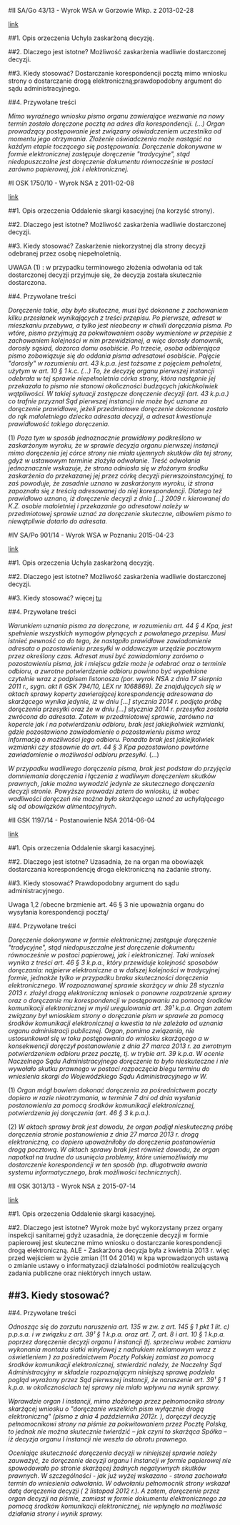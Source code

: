 #II SA/Go 43/13 - Wyrok WSA w Gorzowie Wlkp. z 2013-02-28

[link](http://orzeczenia.nsa.gov.pl/doc/F256D52255)

##1. Opis orzeczenia
Uchyla zaskarżoną decyzję.

##2. Dlaczego jest istotne?
Możliwość zaskarżenia wadliwie dostarczonej decyzji. 

##3. Kiedy stosować?
Dostarczanie korespondencji pocztą mimo wniosku strony o dostarczanie drogą elektroniczną;prawdopodobny argument do sądu administracyjnego.

##4. Przywołane treści

*Mimo wyraźnego wniosku pismo organu zawierające wezwanie na nowy termin zostało doręczone pocztą na adres dla korespondencji. 
(...)
Organ prowadzący postępowanie jest związany oświadczeniem uczestnika od momentu jego otrzymania. Złożenie oświadczenia może nastąpić na każdym etapie toczącego się postępowania. Doręczenie dokonywane w formie elektronicznej zastępuje doręczenie "tradycyjne", stąd niedopuszczalne jest doręczenie dokumentu równocześnie w postaci zarówno papierowej, jak i elektronicznej.*


#I OSK 1750/10 - Wyrok NSA z 2011-02-08

[link](http://orzeczenia.nsa.gov.pl/doc/5906D96079)

##1. Opis orzeczenia
Oddalenie skargi kasacyjnej (na korzyść strony).

##2. Dlaczego jest istotne?
Możliwość zaskarżenia wadliwie dostarczonej decyzji. 

##3. Kiedy stosować?
Zaskarżenie niekorzystnej dla strony decyzji odebranej przez osobę niepełnoletnią.

UWAGA (1) : w przypadku terminowego złożenia odwołania od tak dostarczonej decyzji przyjmuje się, że decyzja została skutecznie dostarczona.   

##4. Przywołane treści

*Doręczenie takie, aby było skuteczne, musi być dokonane z zachowaniem kilku przesłanek wynikających z treści przepisu. Po pierwsze, adresat w mieszkaniu przebywa, a tylko jest nieobecny w chwili doręczania pisma. Po wtóre, pismo przyjmują za pokwitowaniem osoby wymienione w przepisie z  zachowaniem kolejności w nim przewidzianej, a więc dorosły domownik, dorosły sąsiad, dozorca domu osobiście. Po trzecie, osoba odbierająca pismo zobowiązuje się do oddania pisma adresatowi osobiście. 
Pojęcie "dorosły" w rozumieniu art. 43 k.p.a. jest tożsame z pojęciem pełnoletni, użytym w art. 10 § 1 k.c. (...) To, że decyzję organu pierwszej instancji odebrała w tej sprawie niepełnoletnia córka strony, która następnie jej przekazała to pismo nie stanowi okoliczności budzących jakichkolwiek wątpliwości. W takiej sytuacji zastępcze doręczenie decyzji (art. 43 k.p.a.) co trafnie przyznał Sąd pierwszej instancji nie może być uznane za doręczenie prawidłowe, jeżeli przedmiotowe doręczenie dokonane zostało do rąk małoletniego dziecka adresata decyzji, a adresat kwestionuje prawidłowość takiego doręczenia.*

(1) *Poza tym w sposób jednoznacznie prawidłowy podkreślono w zaskarżonym wyroku, że w sprawie decyzja organu pierwszej instancji mimo doręczenia jej córce strony nie miała ujemnych skutków dla tej strony, gdyż w ustawowym terminie złożyła odwołanie. Treść odwołania jednoznacznie wskazuje, że strona odniosła się w złożonym środku zaskarżenia do przekazanej jej przez córkę decyzji pierwszoinstancyjnej, to zaś powoduje, że zasadnie uznano w zaskarżonym wyroku, iż strona zapoznała się z treścią adresowanej do niej korespondencji. Dlatego też prawidłowo uznano, iż doręczenie decyzji z dnia [...] 2009 r. kierowanej do K.Z. osobie małoletniej i przekazanie go adresatowi należy w przedmiotowej sprawie uznać za doręczenie skuteczne, albowiem pismo to niewątpliwie dotarło do adresata.*

#IV SA/Po 901/14 - Wyrok WSA w Poznaniu 2015-04-23

[link](http://orzeczenia.nsa.gov.pl/doc/4ED0DF102B)

##1. Opis orzeczenia
Uchyla zaskarżoną decyzję.

##2. Dlaczego jest istotne?
Możliwość zaskarżenia wadliwie dostarczonej decyzji.

##3. Kiedy stosować?
więcej [tu](http://www.samorzad.lex.pl/czytaj/-/artykul/wsa-nie-mozna-domniemywac-doreczenia-jesli-pismo-dostarczono-wadliwie)

##4. Przywołane treści

*Warunkiem uznania pisma za doręczone, w rozumieniu art. 44 § 4 Kpa, jest spełnienie wszystkich wymogów płynących z powołanego przepisu. Musi istnieć pewność co do tego, że nastąpiło prawidłowe zawiadomienie adresata o pozostawieniu przesyłki w oddawczym urzędzie pocztowym przez określony czas. Adresat musi być zawiadomiony zarówno o pozostawieniu pisma, jak i miejscu gdzie może je odebrać oraz o terminie odbioru, a zwrotne potwierdzenie odbioru powinno być wypełnione czytelnie wraz z podpisem listonosza (por. wyrok NSA z dnia 17 sierpnia 2011 r., sygn. akt II GSK 794/10, LEX nr 1068869).
Ze znajdujących się w aktach sprawy koperty zawierającej korespondencję adresowana do skarżącego wynika jedynie, iż w dniu [...] stycznia 2014 r. podjęto próbę doręczenia przesyłki oraz że w dniu [...] stycznia 2014 r. przesyłka została zwrócona do adresata. Zatem w przedmiotowej sprawie, zarówno na kopercie jak i na potwierdzeniu odbioru, brak jest jakiejkolwiek wzmianki, gdzie pozostawiono zawiadomienie o pozostawieniu pisma wraz informacją o możliwości jego odbioru. Ponadto brak jest jakiejkolwiek wzmianki czy stosownie do art. 44 § 3 Kpa pozostawiono powtórne zawiadomienie o możliwości odbioru przesyłki.*
(...)

*W przypadku wadliwego doręczenia pisma, brak jest podstaw do przyjęcia domniemania doręczenia i łączenia z wadliwym doręczeniem skutków prawnych, jakie można wywodzić jedynie ze skutecznego doręczenia decyzji stronie. Powyższe prowadzi zatem do wniosku, iż wobec wadliwości doręczeń nie można było skarżącego uznać za uchylającego się od obowiązków alimentacyjnych.*

#II GSK 1197/14 - Postanowienie NSA 2014-06-04

[link](http://orzeczenia.nsa.gov.pl/doc/61705C2404)

##1. Opis orzeczenia
Oddalenie skargi kasacyjnej.

##2. Dlaczego jest istotne?
Uzasadnia, że na organ ma obowiazęk dostarczania korespondencję droga elektroniczną na żadanie strony.

##3. Kiedy stosować?
Prawdopodobny argument do sądu administracyjnego.

Uwaga 1,2 /obecne brzmienie art. 46 § 3 nie upoważnia organu do wysyłania korespondencji pocztą/

##4. Przywołane treści

*Doręczenie dokonywane w formie elektronicznej zastępuje doręczenie "tradycyjne", stąd niedopuszczalne jest doręczenie dokumentu równocześnie w postaci papierowej, jak i elektronicznej. Taki wniosek wynika z treści art. 46 § 3 k.p.a., który przewiduje kolejność sposobów doręczania: najpierw elektroniczne a w dalszej kolejności w tradycyjnej formie, jednakże tylko w przypadku braku skuteczności doręczenia elektronicznego.
W rozpoznawanej sprawie skarżący w dniu 28 stycznia 2013 r. złożył drogą elektroniczną wniosek o ponowne rozpatrzenie sprawy oraz o doręczanie mu korespondencji w postępowaniu za pomocą środków komunikacji elektronicznej w myśl uregulowania art. 39¹ k.p.a. Organ zatem związany był wnioskiem strony o doręczanie pism w sprawie za pomocą środków komunikacji elektronicznej a kwestia ta nie zależała od uznania organu administracji publicznej.
Organ, pomimo związania, nie ustosunkował się w toku postępowania do wniosku skarżącego a w konsekwencji doręczył postanowienie z dnia 27 marca 2013 r. za zwrotnym potwierdzeniem odbioru przez pocztę, tj. w trybie art. 39 k.p.a. W ocenie Naczelnego Sądu Administracyjnego doręczenie to było nieskuteczne i nie wywołało skutku prawnego w postaci rozpoczęcia biegu terminu do wniesienia skargi do Wojewódzkiego Sądu Administracyjnego w W.*

(1) *Organ mógł bowiem dokonać doręczenia za pośrednictwem poczty dopiero w razie nieotrzymania, w terminie 7 dni od dnia wysłania postanowienia za pomocą środków komunikacji elektronicznej, potwierdzenia jej doręczenia (art. 46 § 3 k.p.a.).*

(2) *W aktach sprawy brak jest dowodu, że organ podjął nieskuteczną próbę doręczenia stronie postanowienia z dnia 27 marca 2013 r. drogą elektroniczną, co dopiero upoważniłoby do doręczenia postanowienia drogą pocztową. W aktach sprawy brak jest również dowodu, że organ napotkał na trudne do usunięcia problemy, które uniemożliwiały mu dostarczenie korespondencji w ten sposób (np. długotrwała awaria systemu informatycznego, brak możliwości technicznych).*

#II OSK 3013/13 - Wyrok NSA z 2015-07-14

[link](http://orzeczenia.nsa.gov.pl/doc/6E183908B7)

##1. Opis orzeczenia
Oddalenie skargi kasacyjnej.

##2. Dlaczego jest istotne?
Wyrok może być wykorzystany przez organy inspekcji sanitarnej gdyż uzasadnia, że doręczenie decyzji w formie papierowej jest skuteczne mimo wniosku o dostarczanie korespondencji drogą elektroniczną.
ALE - Zaskarżona decyzja była z kwietnia 2013 r. więc przed wejściem w życie zmian (11 04 2014) w kpa wprowadzonych ustawą o zmianie ustawy o informatyzacji działalności podmiotów realizujących zadania publiczne oraz niektórych innych ustaw.

##3. Kiedy stosować?
-

##4. Przywołane treści

*Odnosząc się do zarzutu naruszenia art. 135 w zw. z art. 145 § 1 pkt 1 lit. c) p.p.s.a. i w związku z art. 39¹ § 1 k.p.a. oraz art. 7, art. 8 i art. 10 § 1 k.p.a. poprzez doręczenie decyzji organu I instancji (tj. sprzeciwu wobec zamiaru wykonania montażu siatki winylowej z nadrukiem reklamowym wraz z oświetleniem ) za pośrednictwem Poczty Polskiej zamiast za pomocą środków komunikacji elektronicznej, stwierdzić należy, że Naczelny Sąd Administracyjny w składzie rozpoznającym niniejszą sprawę podziela pogląd wyrażony przez Sąd pierwszej instancji, że naruszenie art. 39¹ § 1 k.p.a. w okolicznościach tej sprawy nie miało wpływu na wynik sprawy.*

*Wprawdzie organ I instancji, mimo złożonego przez pełnomocnika strony skarżącej wniosku o "doręczanie wszelkich pism wyłącznie drogą elektroniczną" (pismo z dnia 4 października 2012r. ), doręczył decyzję pełnomocnikowi strony na piśmie za pokwitowaniem przez Pocztę Polską, to jednak nie można skutecznie twierdzić – jak czyni to skarżąca Spółka – iż decyzja organu I instancji nie weszła do obrotu prawnego.*

*Oceniając skuteczność doręczenia decyzji w niniejszej sprawie należy zauważyć, że doręczenie decyzji organu I instancji w formie papierowej nie spowodowało po stronie skarżącej żadnych negatywnych skutków prawnych. W szczególności - jak już wyżej wskazano - strona zachowała termin do wniesienia odwołania. W odwołaniu pełnomocnik strony wskazał datę doręczenia decyzji ( 2 listopad 2012 r.). A zatem, doręczenie przez organ decyzji na piśmie, zamiast w formie dokumentu elektronicznego za pomocą środków komunikacji elektronicznej, nie wpłynęło na możliwość działania strony i wynik sprawy.*
